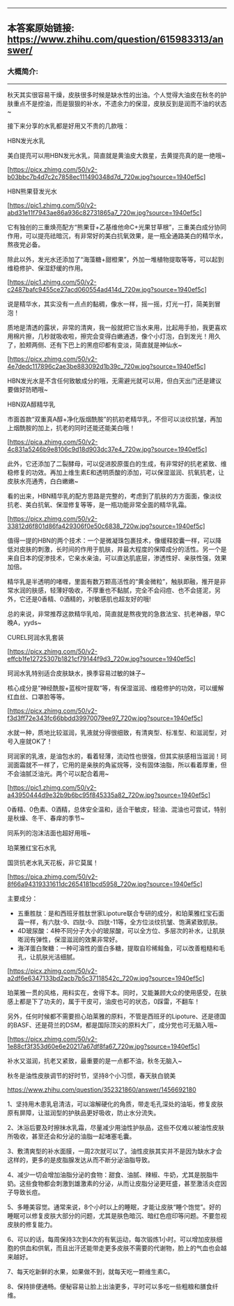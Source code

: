 ----------------------------------------
## 本答案原始链接: https://www.zhihu.com/question/615983313/answer/
### 大概简介: 
----------------------------------------
秋天其实很容易干燥，皮肤很多时候是缺水性的出油。个人觉得大油皮在秋冬的护肤重点不是控油，而是狠狠的补水，不遗余力的保湿，皮肤反到是润而不油的状态~

接下来分享的水乳都是好用又不贵的几款哦：


HBN发光水乳

美白提亮可以用HBN发光水乳，简直就是黄油皮大救星，去黄提亮真的是一绝哦~

[https://picx.zhimg.com/50/v2-b03bbc7b4d7c2c7858ec111490348d7d_720w.jpg?source=1940ef5c]


HBN熊果苷发光水

[https://pic1.zhimg.com/50/v2-abd31e11f7943ae86a936c82731865a7_720w.jpg?source=1940ef5c]

它有独创的三重焕亮配方“熊果苷+乙基维他命C+光果甘草根”，三重美白成分协同作用，可以提亮祛暗沉，有非常好的美白抗氧效果，是一瓶全通路美白的精华水，熬夜党必备。

除此以外，发光水还添加了“海藻糖+甜橙果”，外加一堆植物提取等等，可以起到维稳修护、保湿舒缓的作用。

[https://pic1.zhimg.com/50/v2-c2487bafc9455ce27acd060554ad414d_720w.jpg?source=1940ef5c]

说是精华水，其实没有一点点的黏稠，像水一样，摇一摇，灯光一打，简美到冒泡！

质地是清透的露状，非常的清爽，我一般就把它当水来用，比起用手拍，我更喜欢用棉片擦，几秒就吸收啦，擦完会变得白嫩通透，像个小灯泡，白到发光！用久了，脸颊两侧、还有下巴上的黑痘印都有变淡，简直就是神仙水~

[https://picx.zhimg.com/50/v2-4e7dedc117896c2ae3be883092d1b39c_720w.jpg?source=1940ef5c]

HBN发光水是不含任何致敏成分的哦，无需避光就可以用，但白天出门还是建议要做好防晒哦~


HBN双A醇精华乳

市面首款“双重真A醇+净化版烟酰胺”的抗初老精华乳，不但可以淡纹抗皱，再加上烟酰胺的加上，抗老的同时还能还能美白哦！

[https://pica.zhimg.com/50/v2-4c831a5246b9e8106c9d18d903dc37e4_720w.jpg?source=1940ef5c]

此外，它还添加了二裂酵母，可以促进胶原蛋白的生成，有非常好的抗老紧致、维稳修复的功效。再加上维生素E和透明质酸的添加，可以保湿滋润、抗氧抗老，让皮肤水亮通秀，白白嫩嫩~

看的出来，HBN精华乳的配方思路是完整的，考虑到了肌肤的方方面面，像淡纹抗老、美白抗氧、保湿修复等等，是一瓶功能非常全面的精华乳霜。

[https://picx.zhimg.com/50/v2-33812d6f801d86fa429306f0e50c6838_720w.jpg?source=1940ef5c]

值得一提的HBN的两个技术：一个是微凝珠包裹技术，像缓释胶囊一样，可以降低对皮肤的刺激，长时间的作用于肌肤，并最大程度的保障成分的活性。另一个是来自日本的促渗技术，它亲水亲油，可以直达肌底层，渗透性好、亲肤性强，效果加倍。

精华乳是半透明的啫喱，里面有数万颗高活性的“黄金微粒”，触肤即融，推开是非常水润的肤感，轻薄好吸收，不厚重也不黏腻，完全不会闷痘、也不会搓泥，另外，它还是0香精、0酒精的，对敏感肌也超友好的哦!

总的来说，非常推荐这款精华乳哈，简直就是熬夜党的急救法宝、抗老神器，早C晚A，yyds~


CUREL珂润水乳套装

[https://picx.zhimg.com/50/v2-effcb1fe12725307b1821cf79144f9d3_720w.jpg?source=1940ef5c]

珂润水乳特别适合皮肤缺水，换季容易过敏的妹子~

核心成分是“神经酰胺+蓝桉叶提取”等，有保湿滋润、维稳修护的功效，可以缓解红血丝、口罩脸等等。

[https://picx.zhimg.com/50/v2-f3d3ff72e343fc66bbdd39970079ee97_720w.jpg?source=1940ef5c]

水就一种，质地比较滋润，乳液就分得很细致，有清爽型、标准型、和滋润型，对号入座就OK了！

珂润家的乳液，是油包水的，看着轻薄，流动性也很强，但其实肤感相当滋润！珂润面霜就不一样了，它用的是亲肤的角鲨烷等，没有固体油脂，所以看着厚重，但不会油腻泛油光。两个可以配合着用~

[https://pic1.zhimg.com/50/v2-a43950444d9e32b9b6bc95f845335a82_720w.jpg?source=1940ef5c]

0香精、0色素、0酒精，总体安全温和，适合干敏皮，轻油、混油也可尝试，特别是秋燥、冬干、春痒的季节~

同系列的泡沫洁面也超好用哦~


珀莱雅红宝石水乳

国货抗老水乳天花板，非它莫属！

[https://pica.zhimg.com/50/v2-8f66a94319331611dc2654181bcd5958_720w.jpg?source=1940ef5c]

主要成分：

 * 五重胜肽：是和西班牙胜肽世家Lipoture联合专研的成分，和珀莱雅红宝石面霜一样，有六肽-9、四肽-9、四肽-11等，全方位淡纹抗皱、饱满紧致肌肤。
 * 4D玻尿酸：4种不同分子大小的玻尿酸，可以全方位、多层次的补水，让肌肤嘭润有弹性，保湿滋润的效果非常好。
 * 海洋蛋白聚糖：一种可溶性的蛋白多糖，提取自珍稀鲑鱼，可以改善粗糙和毛孔，让肌肤光洁细腻。

[https://picx.zhimg.com/50/v2-a2df6e6347133bd2acb7b5c37118542c_720w.jpg?source=1940ef5c]

珀莱雅一贯的风格，用料实在，舍得下本。同时，又能兼顾大众的使用感受，在肤感上都是下了功夫的，属于干皮可，油皮也可的状态，0踩雷，不翻车！

另外，任何时候都不需要担心珀莱雅的原料，不管是西班牙的Lipoture、还是德国的BASF、还是荷兰的DSM，都是国际顶尖的原料大厂，成分党也可无脑入哦~

[https://picx.zhimg.com/50/v2-1e88cf3f353d60e6e20217a67df8fa67_720w.jpg?source=1940ef5c]

补水又滋润，抗老又紧致，最重要的是一点都不油，秋冬无脑入~



秋冬是油性皮肤调节的好时节，坚持8个小习惯，春天肤白貌美

https://www.zhihu.com/question/352321860/answer/1456692180

1、坚持用木患乳皂清洁，可以溶解硬化的角质，带走毛孔深处的油垢，修复皮肤原有屏障，让滋润型的护肤品更好吸收，防止水分流失。

2、沐浴后要及时擦抹水乳霜，尽量减少用油性护肤品，这些不仅难以被油性皮肤所吸收，甚至还会和分泌的油脂一起堵塞毛囊。

3、敷清爽型的补水面膜，一周2次就可以了。油性皮肤其实并不是因为缺水才会这样的，更多的是皮脂腺发达从而不断分泌油脂导致。

4、减少一切会增加油脂分泌的食物：甜食、油腻、辣椒、牛奶，尤其是脱脂牛奶。这些食物都会刺激到雄激素的分泌，从而让皮脂分泌更旺盛，甚至激活炎症因子导致长痘。

5、多睡美容觉。通常来说，8个小时以上的睡眠，才能让皮肤“睡个饱觉”。好的睡眠可以修复皮肤大部分的问题，尤其是肤色暗沉、暗红色痘印等问题。不要忽视皮肤的修复能力。

6、可以的话，每周保持3次到4次的有氧运动，每次锻炼1小时。可以增加皮肤细胞的供血和供氧，而且出汗还能带走更多皮肤不需要的代谢物，脸上的气血也会越来越好。

7、每天吃新鲜的水果，如果做不到，就每天吃一颗维生素C。

8、保持排便通畅。便秘容易让脸上出油更多，平时可以多吃一些粗粮和膳食纤维。